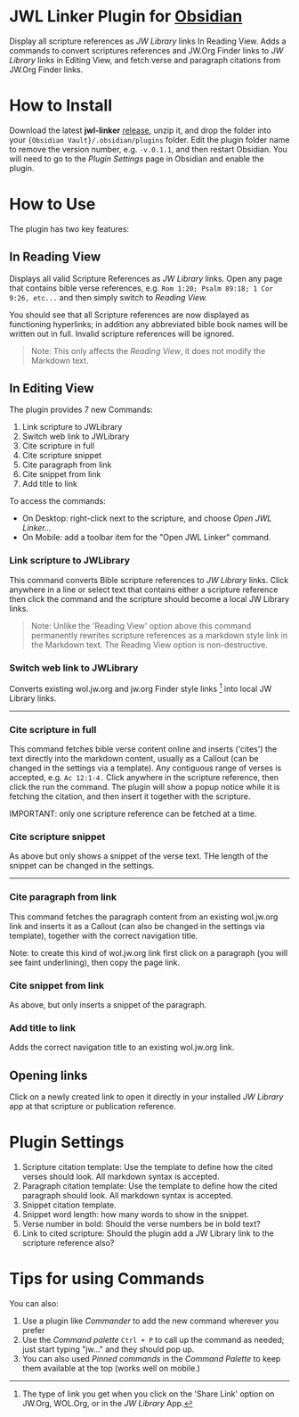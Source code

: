 # JWL Linker Plugin for [Obsidian](https://obsidian.md)

Display all scripture references as *JW Library* links In Reading View. Adds a commands to convert scriptures references and JW.Org Finder links to *JW Library* links in Editing View, and fetch verse and paragraph citations from JW.Org Finder links.

# How to Install

Download the latest **jwl-linker** [release](https://github.com/MrBertie/jwl-linker/releases), unzip it, and drop the folder into your `{Obsidian Vault}/.obsidian/plugins` folder.  Edit the plugin folder name to remove the version number, e.g. `-v.0.1.1`, and then restart Obsidian.
You will need to go to the *Plugin Settings* page in Obsidian and enable the plugin.

# How to Use

The plugin has two key features:

## In **Reading View**

Displays all valid Scripture References as *JW Library* links.
Open any page that contains bible verse references, e.g. `Rom 1:20; Psalm 89:18; 1 Cor 9:26, etc...` and then simply switch to *Reading View.*  

You should see that all Scripture references are now displayed as functioning hyperlinks; in addition any abbreviated bible book names will be written out in full.  Invalid scripture references will be ignored.

> Note: This only affects the *Reading View*, it does not modify the Markdown text.


## In **Editing View**

The plugin provides 7 new Commands:

1. Link scripture to JWLibrary
1. Switch web link to JWLibrary
1. Cite scripture in full
1. Cite scripture snippet
1. Cite paragraph from link
1. Cite snippet from link
1. Add title to link

To access the commands:
- On Desktop: right-click next to the scripture, and choose *Open JWL Linker...*
- On Mobile: add a toolbar item for the "Open JWL Linker" command.


### Link scripture to JWLibrary

This command converts Bible scripture references to *JW Library* links.
Click anywhere in a line or select text that contains either a scripture reference then click the command and the scripture should become a local JW Library links.

> Note: Unlike the 'Reading View' option above this command permanently rewrites scripture references as a markdown style link in the Markdown text.  The Reading View option is non-destructive.

### Switch web link to JWLibrary

Converts existing wol.jw.org and jw.org Finder style links [^1] into local JW Library links.

----

### Cite scripture in full

This command fetches bible verse content online and inserts ('cites') the text directly into the markdown content, usually as a Callout (can be changed in the settings via a template).  Any contiguous range of verses is accepted, e.g. `Ac 12:1-4.`
Click anywhere in the scripture reference, then click the run the command.  The plugin will show a popup notice while it is fetching the citation, and then insert it together with the scripture.

IMPORTANT: only one scripture reference can be fetched at a time.

### Cite scripture snippet

As above but only shows a snippet of the verse text.  THe length of the snippet can be changed in the settings.

----

### Cite paragraph from link

This command fetches the paragraph content from an existing wol.jw.org link and inserts it as a Callout (can also be changed in the settings via template), together with the correct navigation title.

Note: to create this kind of wol.jw.org link first click on a paragraph (you will see faint underlining), then copy the page link.

### Cite snippet from link

As above, but only inserts a snippet of the paragraph.

### Add title to link

Adds the correct navigation title to an existing wol.jw.org link.


## Opening links

Click on a newly created link to open it directly in your installed *JW Library* app at that scripture or publication reference.


# Plugin Settings

1. Scripture citation template: Use the template to define how the cited verses should look. All markdown syntax is accepted.
2. Paragraph citation template: Use the template to define how the cited paragraph should look. All markdown syntax is accepted.
3. Snippet citation template.
4. Snippet word length: how many words to show in the snippet.
5. Verse number in bold: Should the verse numbers be in bold text?
6. Link to cited scripture: Should the plugin add a JW Library link to the scripture reference also?


# Tips for using Commands

You can also:
  1. Use a plugin like *Commander* to add the new command wherever you prefer
  2. Use the *Command palette* `Ctrl + P` to call up the command as needed; just start typing "jw..." and they should pop up.  
  3. You can also used *Pinned commands* in the *Command Palette* to keep them available at the top (works well on mobile.)

[^1]: The type of link you get when you click on the 'Share Link' option on JW.Org, WOL.Org, or in the *JW Library* App.

